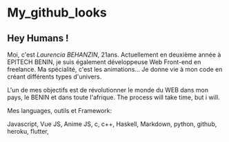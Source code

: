 # My_github_looks

<h2 text-align="center"> Hey Humans !</h2>

Moi, c'est *Laurencia BEHANZIN*, 21ans.
Actuellement en deuxième année à EPITECH BENIN, je suis également développeuse Web Front-end en freelance. Ma spécialité, c'est les animations...
Je donne vie à mon code en créant différents types d'univers.

L'un de mes objectifs est de révolutionner le monde du WEB dans mon pays, le BENIN et dans toute l'afrique.
The process will take time, but i will.

Mes languages, outils et Framework:

Javascript, Vue JS, Anime JS, c, c++, Haskell, Markdown, python, github, heroku, flutter,